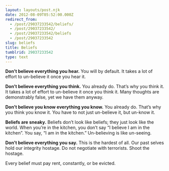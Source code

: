 ```yaml
---
layout: layouts/post.njk
date: 2012-08-09T05:52:00.000Z
redirect_from:
  - /post/29037233542/beliefs/
  - /post/29037233542/
  - /post/29037233542/beliefs
  - /post/29037233542
slug: beliefs
title: Beliefs
tumblrid: 29037233542
type: text
---
```

<p><strong>Don&rsquo;t believe everything you hear.</strong>  You will by default.  It takes a lot of effort to un-believe it once you hear it.</p>

<p><strong>Don&rsquo;t believe everything you think.</strong>  You already do.  That&rsquo;s why you think it.  It takes a lot of effort to un-believe it once you think it.  Many thoughts are demonstrably false, yet we have them anyway.</p>

<p><strong>Don&rsquo;t believe you know everything you know.</strong>  You already do.  That&rsquo;s why you think you know it.  You have to not just un-believe it, but un-know it.</p>

<p><strong>Beliefs are sneaky.</strong> Beliefs don&rsquo;t look like beliefs; they just look like the world. When you&rsquo;re in the kitchen, you don&rsquo;t say &ldquo;I believe I am in the kitchen&rdquo;.  You say, &ldquo;I am in the kitchen.&rdquo;  Un-believing is like un-seeing.</p>

<p><strong>Don&rsquo;t believe everything you say.</strong> This is the hardest of all.  Our past selves hold our integrity hostage.  Do not negotiate with terrorists.  Shoot the hostage.</p>

<p>Every belief must pay rent, constantly, or be evicted.</p>
